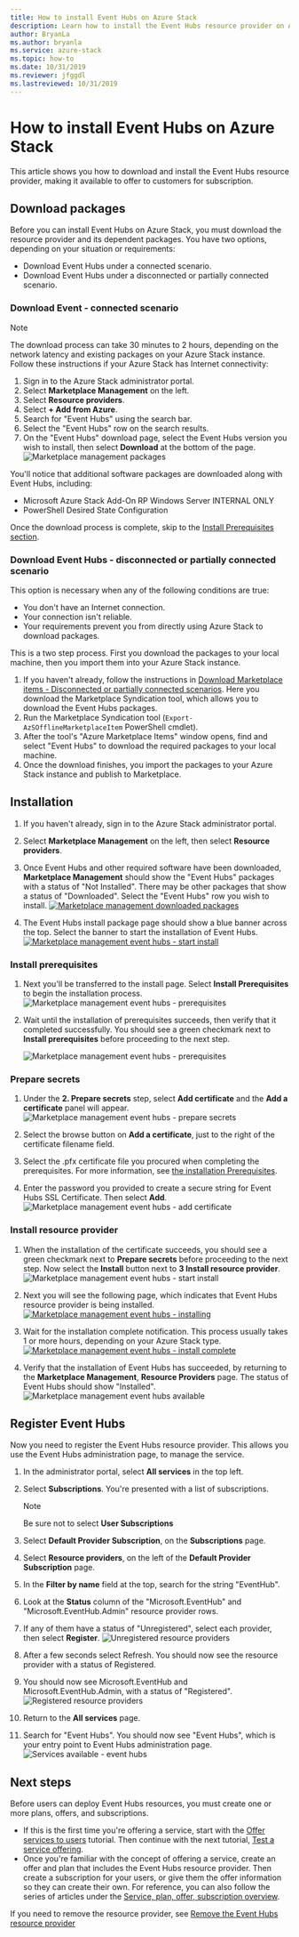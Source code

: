 ```yaml
---
title: How to install Event Hubs on Azure Stack
description: Learn how to install the Event Hubs resource provider on Azure Stack. 
author: BryanLa
ms.author: bryanla
ms.service: azure-stack
ms.topic: how-to
ms.date: 10/31/2019
ms.reviewer: jfggdl
ms.lastreviewed: 10/31/2019
---
```


# How to install Event Hubs on Azure Stack

This article shows you how to download and install the Event Hubs resource provider, making it available to offer to customers for subscription.

## Download packages

Before you can install Event Hubs on Azure Stack, you must download the resource provider and its dependent packages. You have two options, depending on your situation or requirements:

- Download Event Hubs under a connected scenario.
- Download Event Hubs under a disconnected or partially connected scenario.

### Download Event - connected scenario

> [!NOTE]
> The download process can take 30 minutes to 2 hours, depending on the network latency and existing packages on your Azure Stack instance. 
Follow these instructions if your Azure Stack has Internet connectivity:

1. Sign in to the Azure Stack administrator portal.
2. Select **Marketplace Management** on the left.
3. Select **Resource providers**.
4. Select **+ Add from Azure**.
5. Search for "Event Hubs" using the search bar.
6. Select the "Event Hubs" row on the search results. 
7. On the "Event Hubs" download page, select the Event Hubs version you wish to install, then select **Download** at the bottom of the page. 
   ![Marketplace management packages](media/event-hubs-rp-install/1-marketplace-management-download.png)

You'll notice that additional software packages are downloaded along with Event Hubs, including:

- Microsoft Azure Stack Add-On RP Windows Server INTERNAL ONLY
- PowerShell Desired State Configuration

Once the download process is complete, skip to the [Install Prerequisites section](#install-prerequisites).

### Download Event Hubs - disconnected or partially connected scenario

This option is necessary when any of the following conditions are true:

- You don't have an Internet connection.
- Your connection isn't reliable.
- Your requirements prevent you from directly using Azure Stack to download packages.

This is a two step process. First you download the packages to your local machine, then you import them into your Azure Stack instance.

1. If you haven't already, follow the instructions in [Download Marketplace items - Disconnected or partially connected scenarios](azure-stack-download-azure-marketplace-item.md#disconnected-or-a-partially-connected-scenario). Here you download the Marketplace Syndication tool, which allows you to download the Event Hubs packages.
2. Run the Marketplace Syndication tool (`Export-AzSOfflineMarketplaceItem` PowerShell cmdlet). 
3. After the tool's "Azure Marketplace Items" window opens, find and select "Event Hubs" to download the required packages to your local machine.
4. Once the download finishes, you import the packages to your Azure Stack instance and publish to Marketplace. 

## Installation 

1. If you haven't already, sign in to the Azure Stack administrator portal.
2. Select **Marketplace Management** on the left, then select **Resource providers**.
3. Once Event Hubs and other required software have been downloaded, **Marketplace Management** should show the "Event Hubs" packages with a status of "Not Installed". There may be other packages that show a status of "Downloaded". Select the "Event Hubs" row you wish to install.
   [![Marketplace management downloaded packages](media/event-hubs-rp-install/2-marketplace-management-downloaded.png)](media/event-hubs-rp-install/2-marketplace-management-downloaded.png#lightbox)
 
4. The Event Hubs install package page should show a blue banner across the top. Select the banner to start the installation of Event Hubs.
   [![Marketplace management event hubs - start install](media/event-hubs-rp-install/3-marketplace-management-install-ready.png)](media/event-hubs-rp-install/3-marketplace-management-install-ready.png#lightbox)

### Install prerequisites

1. Next you'll be transferred to the install page. Select **Install Prerequisites** to begin the installation process.
   ![Marketplace management event hubs - prerequisites](media/event-hubs-rp-install/4-marketplace-management-install-prereqs-start.png)
 
2. Wait until the installation of prerequisites succeeds, then verify that it completed successfully. You should see a green checkmark next to **Install prerequisites** before proceeding to the next step.

   ![Marketplace management event hubs - prerequisites](media/event-hubs-rp-install/5-marketplace-management-install-prereqs-succeeded.png)

### Prepare secrets 

1. Under the **2. Prepare secrets** step, select **Add certificate** and the **Add a certificate** panel will appear.
   ![Marketplace management event hubs - prepare secrets](media/event-hubs-rp-install/6-marketplace-management-install-prepare-secrets.png)

2. Select the browse button on **Add a certificate**, just to the right of the certificate filename field.
3. Select the .pfx certificate file you procured when completing the prerequisites. For more information, see [the installation Prerequisites](event-hubs-rp-prerequisites.md). 

4. Enter the password you provided to create a secure string for Event Hubs SSL Certificate. Then select **Add**.
   ![Marketplace management event hubs - add certificate](media/event-hubs-rp-install/7-marketplace-management-install-prepare-secrets-add-cert.png)

### Install resource provider

1. When the installation of the certificate succeeds, you should see a green checkmark next to **Prepare secrets** before proceeding to the next step. Now select the **Install** button next to **3 Install resource provider**.
   ![Marketplace management event hubs - start install](media/event-hubs-rp-install/8-marketplace-management-install-start.png)
 
2. Next you will see the following page, which indicates that Event Hubs resource provider is being installed.
   [![Marketplace management event hubs - installing](media/event-hubs-rp-install/9-marketplace-management-install-inprogress.png)](media/event-hubs-rp-install/9-marketplace-management-install-inprogress.png#lightbox)
 
3. Wait for the installation complete notification. This process usually takes 1 or more hours, depending on your Azure Stack type. 
   [![Marketplace management event hubs - install complete](media/event-hubs-rp-install/10-marketplace-management-install-complete.png)](media/event-hubs-rp-install/10-marketplace-management-install-complete.png#lightbox)

4. Verify that the installation of Event Hubs has succeeded, by returning to the **Marketplace Management**, **Resource Providers** page. The status of Event Hubs should show "Installed".
   ![Marketplace management event hubs available](media/event-hubs-rp-install/11-marketplace-management-rps-installed.png)

## Register Event Hubs

Now you need to register the Event Hubs resource provider. This allows you use the Event Hubs administration page, to manage the service.

1. In the administrator portal, select **All services** in the top left.
2. Select **Subscriptions**. You're presented with a list of subscriptions. 
   > [!NOTE]
   > Be sure not to select **User Subscriptions**
3. Select **Default Provider Subscription**, on the **Subscriptions** page.
4. Select **Resource providers**, on the left of the **Default Provider Subscription** page.
5. In the **Filter by name** field at the top, search for the string "EventHub".
6. Look at the **Status** column of the "Microsoft.EventHub" and "Microsoft.EventHub.Admin" resource provider rows.
7. If any of them have a status of "Unregistered", select each provider, then select **Register**. 
   ![Unregistered resource providers](media/event-hubs-rp-install/12-default-subscription-rps-unregistered.png)
8. After a few seconds select Refresh. You should now see the resource provider with a status of Registered. 
9. You should now see Microsoft.EventHub and Microsoft.EventHub.Admin, with a status of "Registered".
   ![Registered resource providers](media/event-hubs-rp-install/13-default-subscription-rps-registered.png)

10. Return to the **All services** page.
11. Search for "Event Hubs". You should now see "Event Hubs", which is your entry point to Event Hubs administration page. 
   ![Services available - event hubs](media/event-hubs-rp-install/14-all-service-event-hubs.png)
 
## Next steps

Before users can deploy Event Hubs resources, you must create one or more plans, offers, and subscriptions. 

- If this is the first time you're offering a service, start with the [Offer services to users](tutorial-offer-services.md) tutorial. Then continue with the next tutorial, [Test a service offering](tutorial-test-offer.md).
- Once you're familiar with the concept of offering a service, create an offer and plan that includes the Event Hubs resource provider. Then create a subscription for your users, or give them the offer information so they can create their own. For reference, you can also follow the series of articles under the [Service, plan, offer, subscription overview](service-plan-offer-subscription-overview.md).


If you need to remove the resource provider, see [Remove the Event Hubs resource provider](event-hubs-rp-remove.md)